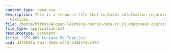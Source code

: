 ```yaml
---
content_type: resource
description: This is a resource file that contains information regarding lecture 5
  textiles.
file: /media/https%3A/open-learning-course-data-rc.s3.amazonaws.com/sts-089-technology-and-innovation-in-africa-fall-2014/d372691a3baf85dbe4130d442fdcc370_MITSTS_089F14_Lecture5.pdf
file_type: application/pdf
resourcetype: Document
title: 'STS.089 Lecture 5: Textiles'
uid: d372691a-3baf-85db-e413-0d442fdcc370
---
```

